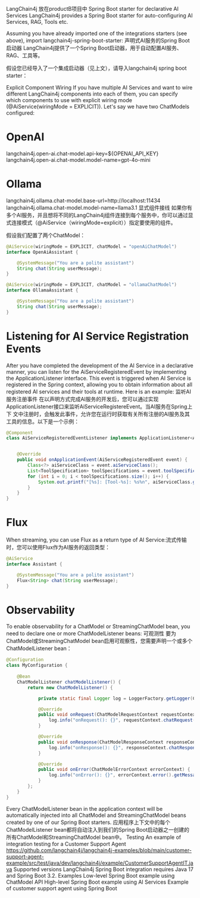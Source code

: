 LangChain4j 放在productB项目中
Spring Boot starter for declarative AI Services
LangChain4j provides a Spring Boot starter for auto-configuring AI Services, RAG, Tools etc.

Assuming you have already imported one of the integrations starters (see above), import langchain4j-spring-boot-starter:
声明式AI服务的Spring Boot启动器
LangChain4j提供了一个Spring Boot启动器，用于自动配置AI服务、RAG、工具等。

假设您已经导入了一个集成启动器（见上文），请导入langchain4j spring boot starter：

Explicit Component Wiring
If you have multiple AI Services and want to wire different LangChain4j components into each of them, you can specify which components to use with explicit wiring mode (@AiService(wiringMode = EXPLICIT)).
Let's say we have two ChatModels configured:
# OpenAI
langchain4j.open-ai.chat-model.api-key=${OPENAI_API_KEY}
langchain4j.open-ai.chat-model.model-name=gpt-4o-mini

# Ollama
langchain4j.ollama.chat-model.base-url=http://localhost:11434
langchain4j.ollama.chat-model.model-name=llama3.1
显式组件接线
如果你有多个AI服务，并且想将不同的LangChain4j组件连接到每个服务中，你可以通过显式连接模式（@AiService（wiringMode=explicit））指定要使用的组件。

假设我们配置了两个ChatModel：

```java
@AiService(wiringMode = EXPLICIT, chatModel = "openAiChatModel")
interface OpenAiAssistant {

    @SystemMessage("You are a polite assistant")
    String chat(String userMessage);
}

@AiService(wiringMode = EXPLICIT, chatModel = "ollamaChatModel")
interface OllamaAssistant {

    @SystemMessage("You are a polite assistant")
    String chat(String userMessage);
}
```
# Listening for AI Service Registration Events
After you have completed the development of the AI Service in a declarative manner, you can listen for the AiServiceRegisteredEvent by implementing the ApplicationListener<AiServiceRegisteredEvent> interface. This event is triggered when AI Service is registered in the Spring context, allowing you to obtain information about all registered AI services and their tools at runtime. Here is an example:
监听AI服务注册事件
在以声明方式完成AI服务的开发后，您可以通过实现ApplicationListener<AiServiceRegisteredEvent>接口来监听AiServiceRegistereEvent。当AI服务在Spring上下
文中注册时，会触发此事件，允许您在运行时获取有关所有注册的AI服务及其工具的信息。以下是一个示例：
```java
@Component
class AiServiceRegisteredEventListener implements ApplicationListener<AiServiceRegisteredEvent> {


    @Override
    public void onApplicationEvent(AiServiceRegisteredEvent event) {
        Class<?> aiServiceClass = event.aiServiceClass();
        List<ToolSpecification> toolSpecifications = event.toolSpecifications();
        for (int i = 0; i < toolSpecifications.size(); i++) {
            System.out.printf("[%s]: [Tool-%s]: %s%n", aiServiceClass.getSimpleName(), i + 1, toolSpecifications.get(i));
        }
    }
}
```
# Flux
When streaming, you can use Flux<String> as a return type of AI Service:流式传输时，您可以使用Flux<String>作为AI服务的返回类型：
```java
@AiService
interface Assistant {

    @SystemMessage("You are a polite assistant")
    Flux<String> chat(String userMessage);
}
```

# Observability
To enable observability for a ChatModel or StreamingChatModel bean, you need to declare one or more ChatModelListener beans:
可观测性
要为ChatModel或StreamingChatModel bean启用可观察性，您需要声明一个或多个ChatModelListener bean：
```java
@Configuration
class MyConfiguration {
    
    @Bean
    ChatModelListener chatModelListener() {
        return new ChatModelListener() {

            private static final Logger log = LoggerFactory.getLogger(ChatModelListener.class);

            @Override
            public void onRequest(ChatModelRequestContext requestContext) {
                log.info("onRequest(): {}", requestContext.chatRequest());
            }

            @Override
            public void onResponse(ChatModelResponseContext responseContext) {
                log.info("onResponse(): {}", responseContext.chatResponse());
            }

            @Override
            public void onError(ChatModelErrorContext errorContext) {
                log.info("onError(): {}", errorContext.error().getMessage());
            }
        };
    }
}
```

Every ChatModelListener bean in the application context will be automatically injected into all ChatModel and StreamingChatModel beans created by one of our Spring Boot starters.
应用程序上下文中的每个ChatModelListener bean都将自动注入到我们的Spring Boot启动器之一创建的所有ChatModel和StreamingChatModel bean中。
Testing
An example of integration testing for a Customer Support Agent
https://github.com/langchain4j/langchain4j-examples/blob/main/customer-support-agent-example/src/test/java/dev/langchain4j/example/CustomerSupportAgentIT.java
Supported versions
LangChain4j Spring Boot integration requires Java 17 and Spring Boot 3.2.
Examples
Low-level Spring Boot example using ChatModel API
High-level Spring Boot example using AI Services
Example of customer support agent using Spring Boot
